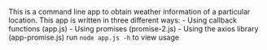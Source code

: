 This is a command line app to obtain weather information of a particular location.
This app is written in three different ways:
    - Using callback functions (app.js)
    - Using promises (promise-2.js)
    - Using the axios library (app-promise.js)
run `node app.js -h` to view usage 